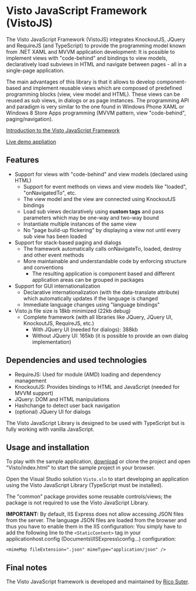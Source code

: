 # Visto JavaScript Framework (VistoJS)

The Visto JavaScript Framework (VistoJS) integrates  KnockoutJS, JQuery and  RequireJS (and TypeScript) to provide the programming model known from .NET XAML and MVVM application development: It is possible to implement views with "code-behind" and bindings to view models, declaratively load subviews in HTML and navigate between pages - all in a single-page application. 

 The main advantages of this library is that it allows to develop component-based and implement reusable views which are composed of predefined programming blocks (view, view model and HTML). These views can be reused as sub views, in dialogs or as page instances. The programming API and paradigm is very similar to the one found in Windows Phone XAML or Windows 8 Store Apps programming (MVVM pattern, view "code-behind", paging/navigation).

[Introduction to the Visto JavaScript Framework](https://github.com/VistoJS/Core/wiki/Introduction)

[Live demo appliation](https://rawgit.com/VistoJS/Core/master/Visto/index.html)

## Features

- Support for views with "code-behind" and view models (declared using HTML) 
    - Support for  event methods on views and view models like "loaded", "onNavigatedTo", etc. 
    - The view model and the view are connected using KnockoutJS bindings 
    - Load sub views declaratively using **custom tags** and pass parameters which may be one-way and two-way bound
    - Instantiate multiple instances of the same view 
    - No "page build-up flickering" by displaying a view not until every sub view has been loaded
- Support for stack-based  paging and  dialogs 
    - The framework automatically calls onNavigateTo, loaded, destroy and other  event methods
    - More maintainable and understandable code by enforcing structure and conventions 
        - The resulting application is component based and different application areas can be grouped in packages
- Support for GUI  internationalization 
    - Declarative internationalization (with the data-translate attribute) which automatically updates if the language is changed 
    - Immediate language changes using "language bindings"
- Visto.js file size is 18kb minimized (22kb debug)
    - Complete framework (with all libraries like JQuery, JQuery UI, KnockoutJS, RequireJS, etc.)
        - With JQuery UI (needed for dialogs): 388kb 
        - Without JQuery UI: 165kb (it is possible to provide an own dialog implementation)

## Dependencies and used technologies

- RequireJS: Used for module (AMD) loading and dependency management 
- KnockoutJS: Provides bindings to HTML and JavaScript (needed for MVVM support) 
- JQuery: DOM and HTML manipulations
- Hashchange to detect user back navigation 
- (optional) JQuery UI for  dialogs

The Visto JavaScript Library is designed to be used with TypeScript but is fully working with vanilla JavaScript. 

## Usage and installation

To play with the sample application, [download](https://github.com/VistoJS/Core/archive/master.zip) or clone the project and open "Visto/index.html" to start the sample project in your browser. 

Open the Visual Studio solution `Visto.sln` to start developing an application using the Visto JavaScript Library (TypeScript must be installed). 

The "common" package provides some reusable controls/views; the package is not required to use the Visto JavaScript Library. 

**IMPORTANT:** By default, IIS Express does not allow accessing JSON files from the server. The language JSON files are loaded from the browser and thus you have to enable them in the IIS configuration: You simply have to add the following line to the `<StaticContent>` tag in your applicationhost.config (Documents\IISExpress\config\...) configuration: 

    <mimeMap fileExtension=".json" mimeType="application/json" />

## Final notes

The Visto JavaScript framework is developed and maintained by [Rico Suter](http://rsuter.com). 



